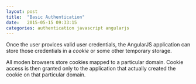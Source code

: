 ```yaml
---
layout: post
title:  "Basic Authentication"
date:   2015-05-15 09:33:15
categories: authentication javascript angularjs
---
```


Once the user provices valid user credentials, the AngularJS application can store those credentials in a *cookie* or some other temporary storage.

All moden browsers store cookies mapped to a particular domain. Cookie access is then granted only to the application that actually created the cookie on that particular domain.

